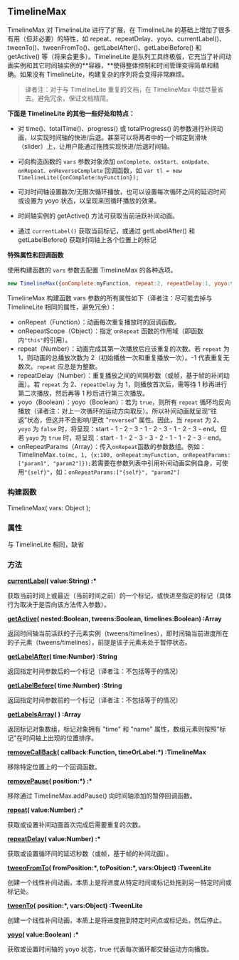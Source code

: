 ## TimelineMax

TimelineMax 对 TimelineLite 进行了扩展，在 TimelineLite 的基础上增加了很多有用（但非必要）的特性，如 repeat、repeatDelay、yoyo、currentLabel\(\)、tweenTo\(\)、tweenFromTo\(\)、getLabelAfter\(\)、getLabelBefore\(\) 和 getActive\(\) 等（将来会更多）。TimelineLite 是队列工具终极版，它充当了补间动画实例和其它时间轴实例的**容器，**使得整体控制和时间管理变得简单和精确。如果没有 TimelineLite，构建复杂的序列将会变得非常麻烦。

> 译者注：对于与 TimelineLite 重复的文档，在 TimelineMax 中就尽量省去。避免冗余，保证文档精简。

**下面是 TimelineLite 的其他一些好处和特点：**

* 对 time\(\)、totalTime\(\)、progress\(\) 或 totalProgress\(\) 的参数进行补间动画，以实现时间轴的快进/后退。甚至可以将两者中的一个绑定到滑块（slider）上，让用户能通过拖拽实现快进/后退时间轴。

* 可向构造函数的 `vars` 参数对象添加 `onComplete、onStart、onUpdate、onRepeat、onReverseComplete` 回调函数，如 `var tl = new TimelineLite({onComplete:myFunction});`

* 可对时间轴设置数次/无限次循环播放，也可以设置每次循环之间的延迟时间或设置为 yoyo 状态，以呈现来回循环播放的效果。

* 时间轴实例的 getActive\(\) 方法可获取当前活跃补间动画。

* 通过 `currentLabel()` 获取当前标记，或通过 getLabelAfter\(\) 和 getLabelBefore\(\) 获取时间轴上各个位置上的标记

**特殊属性和回调函数**

使用构建函数的 `vars` 参数去配置 TimelineMax 的各种选项。

```js
new TimelineMax({onComplete:myFunction, repeat:2, repeatDelay:1, yoyo:true});
```

TimelineMax 构建函数 vars 参数的所有属性如下（译者注：尽可能去掉与 TimelineLite 相同的属性，避免冗余）：

* onRepeat（Function）：动画每次重复播放时的回调函数。
* onRepeatScope（Object）：指定 `onRepeat` 函数的作用域（即函数内`"this"`的引用）。
* repeat（Number）：动画完成其第一次播放后应该重复的次数。若 `repeat` 为 1，则动画的总播放次数为 2（初始播放一次和重复播放一次）。-1 代表重复无数次。`repeat` 应总是为整数。
* repeatDelay（Number）：重复播放之间的间隔秒数（或帧，基于帧的补间动画）。若 `repeat` 为 2、`repeatDelay` 为 1，则播放首次后，需等待 1 秒再进行第二次播放，然后再等 1 秒后进行第三次播放。
* yoyo（Boolean）：yoyo（Boolean）：若为 `true`，则所有 `repeat` 循环均反向播放（译者注：对上一次循环的运动方向取反）。所以补间动画就呈现“往返”状态，但这并不会影响/更改 "`reversed`" 属性。因此，当 `repeat` 为 2、`yoyo` 为 `false` 时，将呈现：start - 1 - 2 - 3 - 1 - 2 - 3 - 1 - 2 - 3 - end。但若 `yoyo` 为 `true` 时，将呈现：start - 1 - 2 - 3 - 3 - 2 - 1 - 1 - 2 - 3 - end。
* onRepeatParams（Array）：传入`onRepeat`函数的参数数组。例如：TimelineMax`.to(mc, 1, {x:100, onRepeat:myFunction, onRepeatParams:["param1", "param2"]});`若需要在参数列表中引用补间动画实例自身，可使用`"{self}"`，如：`onRepeatParams:["{self}", "param2"]`

### 构建函数

TimelineMax\( vars: Object \);

### 属性

与 TimelineLite 相同，缺省

### 方法

[**currentLabel**](https://greensock.com/docs/TimelineMax/currentLabel%28%29)**\( value:String\) :\***

获取当前时间上或最近（当前时间之前）的一个标记，或快进至指定的标记（具体行为取决于是否向该方法传入参数）。

[**getActive**](https://greensock.com/docs/TimelineMax/getActive%28%29)**\( nested:Boolean, tweens:Boolean, timelines:Boolean\) :Array**

返回时间轴当前活跃的子元素实例（tweens/timelines），即时间轴当前进度所在的子元素（tweens/timelines），前提是该子元素未处于暂停状态。

[**getLabelAfter**](https://greensock.com/docs/TimelineMax/getLabelAfter%28%29)**\( time:Number\) :String**

返回指定时间参数后的一个标记（译者注：不包括等于的情况）

[**getLabelBefore**](https://greensock.com/docs/TimelineMax/getLabelBefore%28%29)**\( time:Number\) :String**

返回指定时间参数前的一个标记（译者注：不包括等于的情况）

[**getLabelsArray**](https://greensock.com/docs/TimelineMax/getLabelsArray%28%29)**\( \) :Array**

返回标记对象数组，标记对象拥有 "time" 和 "name" 属性，数组元素则按照"标记"在时间轴上出现的位置排序。

[**removeCallBack**](https://greensock.com/docs/TimelineMax/removeCallBack%28%29)**\( callback:Function, timeOrLabel:\*\) :TimelineMax**

移除特定位置上的一个回调函数。

[**removePause**](https://greensock.com/docs/TimelineMax/removePause%28%29)**\( position:\*\) :\***

移除通过 TimelineMax.addPause\(\) 向时间轴添加的暂停回调函数。

[**repeat**](https://greensock.com/docs/TimelineMax/repeat%28%29)**\( value:Number\) :\***

获取或设置补间动画首次完成后需要重复的次数。

[**repeatDelay**](https://greensock.com/docs/TimelineMax/repeatDelay%28%29)**\( value:Number\) :\***

获取或设置循环间的延迟秒数（或帧，基于帧的补间动画）。

[**tweenFromTo**](https://greensock.com/docs/TimelineMax/tweenFromTo%28%29)**\( fromPosition:\*, toPosition:\*, vars:Object\) :TweenLite**

创建一个线性补间动画，本质上是将进度从特定时间或标记处拖到另一特定时间或标记处。

[**tweenTo**](https://greensock.com/docs/TimelineMax/tweenTo%28%29)**\( position:\*, vars:Object\) :TweenLite**

创建一个线性补间动画，本质上是将进度拖到特定时间点或标记处，然后停止。

[**yoyo**](https://greensock.com/docs/TimelineMax/yoyo%28%29)**\( value:Boolean\) :\***

获取或设置时间轴的 yoyo 状态，true 代表每次循环都交替运动方向播放。

